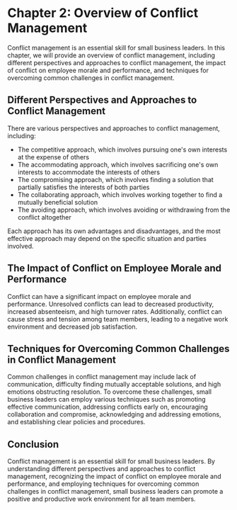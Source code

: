 Chapter 2: Overview of Conflict Management
==========================================

Conflict management is an essential skill for small business leaders. In this chapter, we will provide an overview of conflict management, including different perspectives and approaches to conflict management, the impact of conflict on employee morale and performance, and techniques for overcoming common challenges in conflict management.

Different Perspectives and Approaches to Conflict Management
------------------------------------------------------------

There are various perspectives and approaches to conflict management, including:

* The competitive approach, which involves pursuing one's own interests at the expense of others
* The accommodating approach, which involves sacrificing one's own interests to accommodate the interests of others
* The compromising approach, which involves finding a solution that partially satisfies the interests of both parties
* The collaborating approach, which involves working together to find a mutually beneficial solution
* The avoiding approach, which involves avoiding or withdrawing from the conflict altogether

Each approach has its own advantages and disadvantages, and the most effective approach may depend on the specific situation and parties involved.

The Impact of Conflict on Employee Morale and Performance
---------------------------------------------------------

Conflict can have a significant impact on employee morale and performance. Unresolved conflicts can lead to decreased productivity, increased absenteeism, and high turnover rates. Additionally, conflict can cause stress and tension among team members, leading to a negative work environment and decreased job satisfaction.

Techniques for Overcoming Common Challenges in Conflict Management
------------------------------------------------------------------

Common challenges in conflict management may include lack of communication, difficulty finding mutually acceptable solutions, and high emotions obstructing resolution. To overcome these challenges, small business leaders can employ various techniques such as promoting effective communication, addressing conflicts early on, encouraging collaboration and compromise, acknowledging and addressing emotions, and establishing clear policies and procedures.

Conclusion
----------

Conflict management is an essential skill for small business leaders. By understanding different perspectives and approaches to conflict management, recognizing the impact of conflict on employee morale and performance, and employing techniques for overcoming common challenges in conflict management, small business leaders can promote a positive and productive work environment for all team members.
